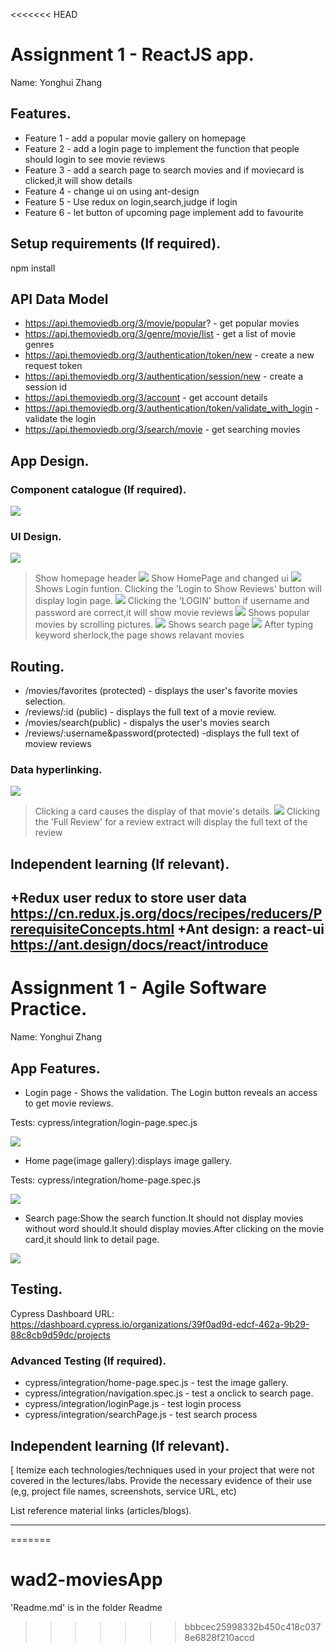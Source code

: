 <<<<<<< HEAD
# Assignment 1 - ReactJS app.

Name: Yonghui Zhang

## Features.
 + Feature 1 - add a popular movie gallery on homepage
 + Feature 2 - add a login page to implement the function that people should login to see movie reviews
 + Feature 3 - add a search page to search movies and if moviecard is clicked,it will show details
 + Feature 4 - change ui on  using ant-design
 + Feature 5 - Use redux on login,search,judge if login 
 + Feature 6 - let button of upcoming page implement add to favourite

## Setup requirements (If required).

npm install 

## API Data Model
+ https://api.themoviedb.org/3/movie/popular? - get popular movies
+ https://api.themoviedb.org/3/genre/movie/list - get a list of movie genres
+ https://api.themoviedb.org/3/authentication/token/new - create a new request token
+ https://api.themoviedb.org/3/authentication/session/new - create a session id
+ https://api.themoviedb.org/3/account - get account details
+ https://api.themoviedb.org/3/authentication/token/validate_with_login -validate the login 
+ https://api.themoviedb.org/3/search/movie - get searching movies
## App Design.

### Component catalogue (If required).

![][stories]

### UI Design.
![][Header]
> Show homepage header
![][Homepage]
> Show HomePage and changed ui
![][LOGIN1]
> Shows Login funtion. Clicking the 'Login to Show Reviews' button will display login page.
![][LOGIN2]
> Clicking the 'LOGIN' button if username and password are correct,it will show movie reviews
![][Popular]
> Shows popular movies by scrolling pictures. 
![][Search1]
> Shows search page
![][Search2]
> After typing keyword sherlock,the page shows relavant movies 

## Routing.

+ /movies/favorites (protected) - displays the user's favorite movies selection.
+ /reviews/:id (public) - displays the full text of a movie review.
+ /movies/search(public) - dispalys the user's movies search
+ /reviews/:username&password(protected) -displays the full text of moview reviews

### Data hyperlinking.
![][cardLink]
> Clicking a card causes the display of that movie's details.
![][reviewLink]
> Clicking the 'Full Review' for a review extract will display the full text of the review

## Independent learning (If relevant).

+Redux user redux to store user data https://cn.redux.js.org/docs/recipes/reducers/PrerequisiteConcepts.html
+Ant design: a react-ui https://ant.design/docs/react/introduce
---------------------------------

# Assignment 1 - Agile Software Practice.

Name: Yonghui Zhang

## App Features.

+ Login page - Shows the validation. The Login button reveals an access to get movie reviews.

Tests: cypress/integration/login-page.spec.js 

![][LOGIN2]

+ Home page(image gallery):displays image gallery.

Tests: cypress/integration/home-page.spec.js 

![][Popular]

+ Search page:Show the search function.It should not display movies without word should.It should display movies.After clicking on the movie card,it should link to detail page.

![][Search2]


## Testing.

Cypress Dashboard URL: https://dashboard.cypress.io/organizations/39f0ad9d-edcf-462a-9b29-88c8cb9d59dc/projects

### Advanced Testing (If required).

+ cypress/integration/home-page.spec.js - test the image gallery.
+ cypress/integration/navigation.spec.js - test a onclick to search page.
+ cypress/integration/loginPage.js - test login process
+ cypress/integration/searchPage.js - test search process

## Independent learning (If relevant).

[ Itemize each technologies/techniques used in your project that were not covered in the lectures/labs. Provide the necessary evidence of their use (e,g, project file names, screenshots, service URL, etc)

List reference material links (articles/blogs).

---------------------------------

[movieDetail]: ./Readme/public/movieDetail.png
[review]: ./Readme/public/review.png
[reviewLink]: ./Readme/public/reviewLink.png
[cardLink]: ./Readme/public/cardLink.png
[stories]: ./Readme/public/CATALOGUE.png
[LOGIN1]: ./Readme/public/LOGIN1.png
[LOGIN2]: ./Readme/public/LOGIN2.png
[Search1]: ./Readme/public/Search1.png
[Search2]: ./Readme/public/Search2.png
[Popular]: ./Readme/public/Popular.png
[Homepage]: ./Readme/public/Homepage.png
[Header]:./Readme/public/Header.png
=======
# wad2-moviesApp
'Readme.md' is in the folder Readme
>>>>>>> bbbcec25998332b450c418c0378e6828f210accd

